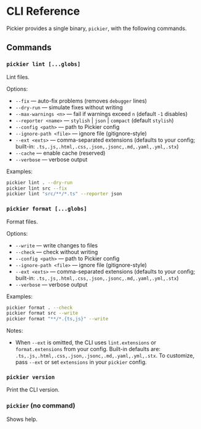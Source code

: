 # CLI Reference

Pickier provides a single binary, `pickier`, with the following commands.

## Commands

### `pickier lint [...globs]`

Lint files.

Options:

- `--fix` — auto-fix problems (removes `debugger` lines)
- `--dry-run` — simulate fixes without writing
- `--max-warnings <n>` — fail if warnings exceed `n` (default `-1` disables)
- `--reporter <name>` — `stylish` | `json` | `compact` (default `stylish`)
- `--config <path>` — path to Pickier config
- `--ignore-path <file>` — ignore file (gitignore-style)
- `--ext <exts>` — comma-separated extensions (defaults to your config; built-in: `.ts,.js,.html,.css,.json,.jsonc,.md,.yaml,.yml,.stx`)
- `--cache` — enable cache (reserved)
- `--verbose` — verbose output

Examples:

```bash
pickier lint . --dry-run
pickier lint src --fix
pickier lint "src/**/*.ts" --reporter json
```

### `pickier format [...globs]`

Format files.

Options:

- `--write` — write changes to files
- `--check` — check without writing
- `--config <path>` — path to Pickier config
- `--ignore-path <file>` — ignore file (gitignore-style)
- `--ext <exts>` — comma-separated extensions (defaults to your config; built-in: `.ts,.js,.html,.css,.json,.jsonc,.md,.yaml,.yml,.stx`)
- `--verbose` — verbose output

Examples:

```bash
pickier format . --check
pickier format src --write
pickier format "**/*.{ts,js}" --write
```

Notes:

- When `--ext` is omitted, the CLI uses `lint.extensions` or `format.extensions` from your config. Built-in defaults are: `.ts,.js,.html,.css,.json,.jsonc,.md,.yaml,.yml,.stx`. To customize, pass `--ext` or set `extensions` in your `pickier` config.

### `pickier version`

Print the CLI version.

### `pickier` (no command)

Shows help.
